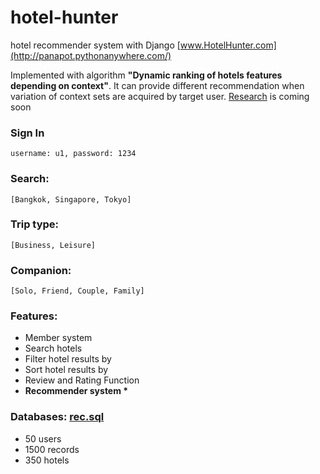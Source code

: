 # hotel-hunter
hotel recommender system with Django
[www.HotelHunter.com](http://panapot.pythonanywhere.com/)

Implemented with algorithm __"Dynamic ranking of hotels features depending on context"__.
It can provide different recommendation when variation of context sets are acquired by target user.
[Research](http://panapot.pythonanywhere.com/) is coming soon

### Sign In
	username: u1, password: 1234
### Search:
	[Bangkok, Singapore, Tokyo]
### Trip type:
	[Business, Leisure]
### Companion:
	[Solo, Friend, Couple, Family]
	
### Features:
* Member system
* Search hotels
* Filter hotel results by
* Sort hotel results by
* Review and Rating Function
* __Recommender system *__

### Databases: [rec.sql](https://github.com/9Ten/hotel-hunter/blob/master/rec.sql)
* 50 users
* 1500 records
* 350 hotels

